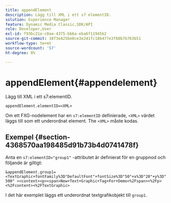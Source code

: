 ```yaml
---
title: appendElement
description: Lägg till XML i ett s7 elementID.
solution: Experience Manager
feature: Dynamic Media Classic,SDK/API
role: Developer,User
exl-id: f93bc31e-c0ae-4375-bb6a-eba6f11945b2
source-git-commit: 38f3e425be0ce3e241fc18b477e3f68b7b763b51
workflow-type: tm+mt
source-wordcount: '57'
ht-degree: 0%

---
```


# appendElement{#appendelement}

Lägg till XML i ett s7:elementID.

`appendElement.elementID=<XML>`

Om ett FXG-nodelement har en `s7:elementID` definierade, `<XML>` värdet läggs till som ett underordnat element. The `<XML>` måste kodas.

## Exempel {#section-4368570aa198485d91b73b4d0741478f}

Anta en `s7:elementID="group1"` -attributet är definierat för en gruppnod och följande är giltigt:

`&appendElement.group1=<TextGraphic+fontFamily%3D"DefaultFont"+fontSize%3D"50"+x%3D"20"+y%3D"500" ><content><p><span>New+Text+Graphic+Tag+For+Demo<%2Fspan><%2Fp><%2Fcontent><%2FTextGraphic>`

I det här exemplet läggs ett underordnat textgrafikobjekt till `group1`.
